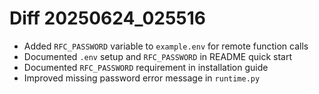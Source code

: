 # Diff 20250624_025516
- Added `RFC_PASSWORD` variable to `example.env` for remote function calls
- Documented `.env` setup and `RFC_PASSWORD` in README quick start
- Documented `RFC_PASSWORD` requirement in installation guide
- Improved missing password error message in `runtime.py`
